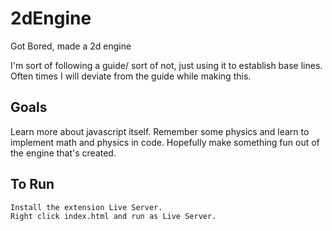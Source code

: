 # 2dEngine
Got Bored, made a 2d engine


I'm sort of following a guide/ sort of not, just using it to establish base lines. Often times I will deviate from the guide while making this.

## Goals
Learn more about javascript itself.
Remember some physics and learn to implement math and physics in code.
Hopefully make something fun out of the engine that's created.

## To Run
```
Install the extension Live Server.
Right click index.html and run as Live Server.
```